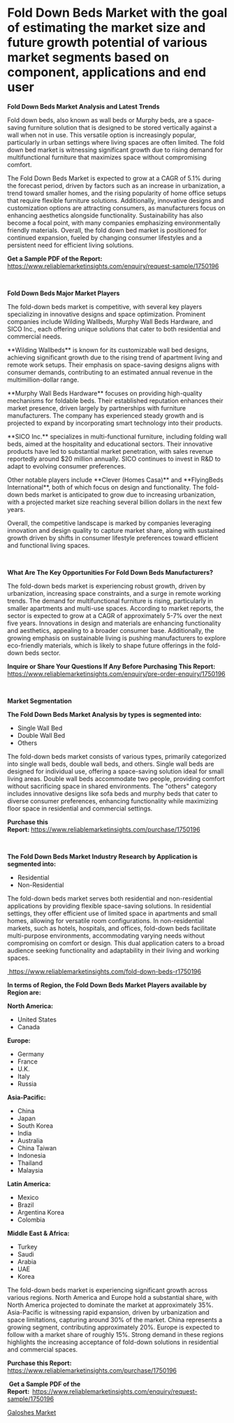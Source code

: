 <p><h1>Fold Down Beds Market with the goal of estimating the market size and future growth potential of various market segments based on component, applications and end user</h1></p><p><strong>Fold Down Beds Market Analysis and Latest Trends</strong></p>
<p><p>Fold down beds, also known as wall beds or Murphy beds, are a space-saving furniture solution that is designed to be stored vertically against a wall when not in use. This versatile option is increasingly popular, particularly in urban settings where living spaces are often limited. The fold down bed market is witnessing significant growth due to rising demand for multifunctional furniture that maximizes space without compromising comfort.</p><p>The Fold Down Beds Market is expected to grow at a CAGR of 5.1% during the forecast period, driven by factors such as an increase in urbanization, a trend toward smaller homes, and the rising popularity of home office setups that require flexible furniture solutions. Additionally, innovative designs and customization options are attracting consumers, as manufacturers focus on enhancing aesthetics alongside functionality. Sustainability has also become a focal point, with many companies emphasizing environmentally friendly materials. Overall, the fold down bed market is positioned for continued expansion, fueled by changing consumer lifestyles and a persistent need for efficient living solutions.</p></p>
<p><strong>Get a Sample PDF of the Report:&nbsp;</strong> <a href="https://www.reliablemarketinsights.com/enquiry/request-sample/1750196?utm_campaign=1166&utm_medium=2&utm_source=Github&utm_content=ia&utm_term=04042025&utm_id=fold-down-beds">https://www.reliablemarketinsights.com/enquiry/request-sample/1750196</a></p>
<p>&nbsp;</p>
<p><strong>Fold Down Beds Major Market Players</strong></p>
<p><p>The fold-down beds market is competitive, with several key players specializing in innovative designs and space optimization. Prominent companies include Wilding Wallbeds, Murphy Wall Beds Hardware, and SICO Inc., each offering unique solutions that cater to both residential and commercial needs.</p><p>**Wilding Wallbeds** is known for its customizable wall bed designs, achieving significant growth due to the rising trend of apartment living and remote work setups. Their emphasis on space-saving designs aligns with consumer demands, contributing to an estimated annual revenue in the multimillion-dollar range.</p><p>**Murphy Wall Beds Hardware** focuses on providing high-quality mechanisms for foldable beds. Their established reputation enhances their market presence, driven largely by partnerships with furniture manufacturers. The company has experienced steady growth and is projected to expand by incorporating smart technology into their products.</p><p>**SICO Inc.** specializes in multi-functional furniture, including folding wall beds, aimed at the hospitality and educational sectors. Their innovative products have led to substantial market penetration, with sales revenue reportedly around $20 million annually. SICO continues to invest in R&D to adapt to evolving consumer preferences.</p><p>Other notable players include **Clever (Homes Casa)** and **FlyingBeds International**, both of which focus on design and functionality. The fold-down beds market is anticipated to grow due to increasing urbanization, with a projected market size reaching several billion dollars in the next few years.</p><p>Overall, the competitive landscape is marked by companies leveraging innovation and design quality to capture market share, along with sustained growth driven by shifts in consumer lifestyle preferences toward efficient and functional living spaces.</p></p>
<p>&nbsp;</p>
<p><strong>What Are The Key Opportunities For Fold Down Beds Manufacturers?</strong></p>
<p><p>The fold-down beds market is experiencing robust growth, driven by urbanization, increasing space constraints, and a surge in remote working trends. The demand for multifunctional furniture is rising, particularly in smaller apartments and multi-use spaces. According to market reports, the sector is expected to grow at a CAGR of approximately 5-7% over the next five years. Innovations in design and materials are enhancing functionality and aesthetics, appealing to a broader consumer base. Additionally, the growing emphasis on sustainable living is pushing manufacturers to explore eco-friendly materials, which is likely to shape future offerings in the fold-down beds sector.</p></p>
<p><strong>Inquire or Share Your Questions If Any Before Purchasing This Report:</strong> <a href="https://www.reliablemarketinsights.com/enquiry/pre-order-enquiry/1750196?utm_campaign=1166&utm_medium=2&utm_source=Github&utm_content=ia&utm_term=04042025&utm_id=fold-down-beds">https://www.reliablemarketinsights.com/enquiry/pre-order-enquiry/1750196</a></p>
<p>&nbsp;</p>
<p><strong>Market Segmentation</strong></p>
<p><strong>The Fold Down Beds Market Analysis by types is segmented into:</strong></p>
<p><ul><li>Single Wall Bed</li><li>Double Wall Bed</li><li>Others</li></ul></p>
<p><p>The fold-down beds market consists of various types, primarily categorized into single wall beds, double wall beds, and others. Single wall beds are designed for individual use, offering a space-saving solution ideal for small living areas. Double wall beds accommodate two people, providing comfort without sacrificing space in shared environments. The "others" category includes innovative designs like sofa beds and murphy beds that cater to diverse consumer preferences, enhancing functionality while maximizing floor space in residential and commercial settings.</p></p>
<p><strong>Purchase this Report:&nbsp;</strong><a href="https://www.reliablemarketinsights.com/purchase/1750196?utm_campaign=1166&utm_medium=2&utm_source=Github&utm_content=ia&utm_term=04042025&utm_id=fold-down-beds">https://www.reliablemarketinsights.com/purchase/1750196</a></p>
<p>&nbsp;</p>
<p><strong>The Fold Down Beds Market Industry Research by Application is segmented into:</strong></p>
<p><ul><li>Residential</li><li>Non-Residential</li></ul></p>
<p><p>The fold-down beds market serves both residential and non-residential applications by providing flexible space-saving solutions. In residential settings, they offer efficient use of limited space in apartments and small homes, allowing for versatile room configurations. In non-residential markets, such as hotels, hospitals, and offices, fold-down beds facilitate multi-purpose environments, accommodating varying needs without compromising on comfort or design. This dual application caters to a broad audience seeking functionality and adaptability in their living and working spaces.</p></p>
<p><a href="https://www.reliablemarketinsights.com/fold-down-beds-r1750196?utm_campaign=1166&utm_medium=2&utm_source=Github&utm_content=ia&utm_term=04042025&utm_id=fold-down-beds">&nbsp;https://www.reliablemarketinsights.com/fold-down-beds-r1750196</a></p>
<p><strong>In terms of Region, the Fold Down Beds Market Players available by Region are:</strong></p>
<p>
    <p> <strong> North America: </strong>
        <ul>
            <li>United States</li>
            <li>Canada</li>
        </ul>
        </p> 
    <p> <strong> Europe: </strong>
        <ul>
            <li>Germany</li>
            <li>France</li>
            <li>U.K.</li>
            <li>Italy</li>
            <li>Russia</li>
        </ul>
        </p> 
    <p> <strong> Asia-Pacific: </strong>
        <ul>
            <li>China</li>
            <li>Japan</li>
            <li>South Korea</li>
            <li>India</li>
            <li>Australia</li>
            <li>China Taiwan</li>
            <li>Indonesia</li>
            <li>Thailand</li>
            <li>Malaysia</li>
        </ul>
        </p> 
    <p> <strong> Latin America: </strong>
        <ul>
            <li>Mexico</li>
            <li>Brazil</li>
            <li>Argentina Korea</li>
            <li>Colombia</li>
        </ul>
        </p> 
    <p> <strong> Middle East & Africa: </strong>
        <ul>
            <li>Turkey</li>
            <li>Saudi</li>
            <li>Arabia</li>
            <li>UAE</li>
            <li>Korea</li>
        </ul>
    </p>
    </p>
<p><p>The fold-down beds market is experiencing significant growth across various regions. North America and Europe hold a substantial share, with North America projected to dominate the market at approximately 35%. Asia-Pacific is witnessing rapid expansion, driven by urbanization and space limitations, capturing around 30% of the market. China represents a growing segment, contributing approximately 20%. Europe is expected to follow with a market share of roughly 15%. Strong demand in these regions highlights the increasing acceptance of fold-down solutions in residential and commercial spaces.</p></p>
<p><strong>Purchase this Report: </strong><a href="https://www.reliablemarketinsights.com/purchase/1750196?utm_campaign=1166&utm_medium=2&utm_source=Github&utm_content=ia&utm_term=04042025&utm_id=fold-down-beds">https://www.reliablemarketinsights.com/purchase/1750196</a></p>
<p>&nbsp;<strong>Get a Sample PDF of the Report:&nbsp;&nbsp;</strong><a href="https://www.reliablemarketinsights.com/enquiry/request-sample/1750196?utm_campaign=1166&utm_medium=2&utm_source=Github&utm_content=ia&utm_term=04042025&utm_id=fold-down-beds">https://www.reliablemarketinsights.com/enquiry/request-sample/1750196</a></p>
<p><strong></strong></p>
<p><p><a href="https://github.com/baetahassaz6/Market-Research-Report-List-1/blob/main/galoshes-market.md?utm_campaign=1166&utm_medium=2&utm_source=Github&utm_content=ia&utm_term=04042025&utm_id=fold-down-beds">Galoshes Market</a></p></p>